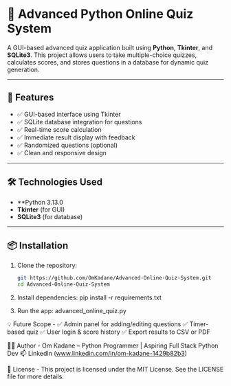 # 🧠 Advanced Python Online Quiz System

A GUI-based advanced quiz application built using **Python**, **Tkinter**, and **SQLite3**. This project allows users to take multiple-choice quizzes, calculates scores, and stores questions in a database for dynamic quiz generation.

---

## 🚀 Features

- ✅ GUI-based interface using Tkinter  
- ✅ SQLite database integration for questions  
- ✅ Real-time score calculation  
- ✅ Immediate result display with feedback  
- ✅ Randomized questions (optional)  
- ✅ Clean and responsive design  

---

## 🛠️ Technologies Used

- **Python 3.13.0
- **Tkinter** (for GUI)  
- **SQLite3** (for database)

---

## 📦 Installation

1. Clone the repository:
   ```bash
   git https://github.com/OmKadane/Advanced-Online-Quiz-System.git
   cd Advanced-Online-Quiz-System

2. Install dependencies:
   pip install -r requirements.txt

4. Run the app:
   advanced_online_quiz.py
   
💡 Future Scope -
✅ Admin panel for adding/editing questions
✅ Timer-based quiz
✅ User login & score history
✅ Export results to CSV or PDF

🙋‍♂️ Author -
Om Kadane – Python Programmer | Aspiring Full Stack Python Dev
📫 LinkedIn (www.linkedin.com/in/om-kadane-1429b82b3)

📄 License -
This project is licensed under the MIT License. See the LICENSE file for more details.
